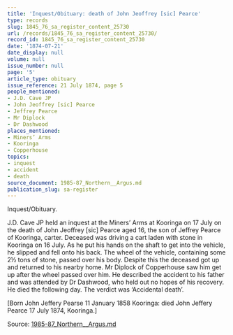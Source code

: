 ```yaml
---
title: 'Inquest/Obituary: death of John Jeoffrey [sic] Pearce'
type: records
slug: 1845_76_sa_register_content_25730
url: /records/1845_76_sa_register_content_25730/
record_id: 1845_76_sa_register_content_25730
date: '1874-07-21'
date_display: null
volume: null
issue_number: null
page: '5'
article_type: obituary
issue_reference: 21 July 1874, page 5
people_mentioned:
- J.D. Cave JP
- John Jeoffrey [sic] Pearce
- Jeffrey Pearce
- Mr Diplock
- Dr Dashwood
places_mentioned:
- Miners’ Arms
- Kooringa
- Copperhouse
topics:
- inquest
- accident
- death
source_document: 1985-87_Northern__Argus.md
publication_slug: sa-register
---
```


Inquest/Obituary.

J.D. Cave JP held an inquest at the Miners’ Arms at Kooringa on 17 July on the death of John Jeoffrey [sic] Pearce aged 16, the son of Jeffrey Pearce of Kooringa, carter.  Deceased was driving a cart laden with stone in Kooringa on 16 July.  As he put his hands on the shaft to get into the vehicle, he slipped and fell onto his back.  The wheel of the vehicle, containing some 2½ tons of stone, passed over his body.  Despite this the deceased got up and returned to his nearby home.  Mr Diplock of Copperhouse saw him get up after the wheel passed over him.  He described the accident to his father and was attended by Dr Dashwood, who held out no hopes of his recovery.  He died the following day.  The verdict was ‘Accidental death’.

[Born John Jeffery Pearse 11 January 1858 Kooringa: died John Jeffery Pearce 17 July 1874, Kooringa.]

Source: [1985-87_Northern__Argus.md](/downloads/markdown/1985-87_Northern__Argus.md)
